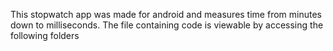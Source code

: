 This stopwatch app was made for android and measures time from minutes down to milliseconds.
The file containing code is viewable by accessing the following folders 
